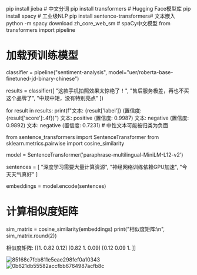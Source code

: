 pip install jieba                # 中文分词
pip install transformers         # Hugging Face模型库
pip install spacy                # 工业级NLP
pip install sentence-transformers# 文本嵌入
python -m spacy download zh_core_web_sm  # spaCy中文模型
from transformers import pipeline

# 加载预训练模型
classifier = pipeline("sentiment-analysis", model="uer/roberta-base-finetuned-jd-binary-chinese")

results = classifier([
    "这款手机拍照效果太惊艳了！",
    "售后服务极差，再也不买这个品牌了",
    "中规中矩，没有特别亮点"
])

for result in results:
    print(f"文本: {result['label']} (置信度: {result['score']:.4f})")
    文本: positive (置信度: 0.9987)
文本: negative (置信度: 0.9892)
文本: negative (置信度: 0.7231)  # 中性文本可能被归类为负面


from sentence_transformers import SentenceTransformer
from sklearn.metrics.pairwise import cosine_similarity

model = SentenceTransformer('paraphrase-multilingual-MiniLM-L12-v2')

sentences = [
    "深度学习需要大量计算资源",
    "神经网络训练依赖GPU加速",
    "今天天气真好"
]

embeddings = model.encode(sentences)

# 计算相似度矩阵
sim_matrix = cosine_similarity(embeddings)
print("相似度矩阵:\n", sim_matrix.round(2))


相似度矩阵:
 [[1.   0.82 0.12]
 [0.82 1.   0.09]
 [0.12 0.09 1.  ]]


![85168c7fcb811e5eae298fef0a10343](https://github.com/user-attachments/assets/e4c88db5-bae3-4169-b7e7-e59fed7ee7a6)
![0b621db55582accfbb6764987acfb8c](https://github.com/user-attachments/assets/1e77ed27-efd3-42f3-832b-4cee8ff08a23)



